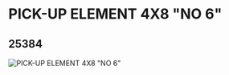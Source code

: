 # PICK-UP ELEMENT 4X8 "NO 6"
## 25384
![PICK-UP ELEMENT 4X8 "NO 6"](https://lc-www-live-s.legocdn.com/media/bricks/5/2/6139340.jpg)